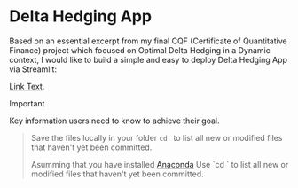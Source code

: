 # Delta Hedging App

Based on an essential excerpt from my final CQF (Certificate of Quantitative Finance) project which focused on Optimal Delta Hedging in a Dynamic context, I would like to build a simple and easy to deploy Delta Hedging App via Streamlit:

[Link Text](#thisll-be-a-helpful-section-about-the-greek-letter-Θ).

> [!IMPORTANT]
> Key information users need to know to achieve their goal.



> Save the files locally in your folder  `cd ` to list all new or modified files that haven't yet been committed.
>
> Asumming that you have installed  [Anaconda]([https://pages.github.com/](https://www.anaconda.com/)) 
> Use `cd ` to list all new or modified files that haven't yet been committed.
